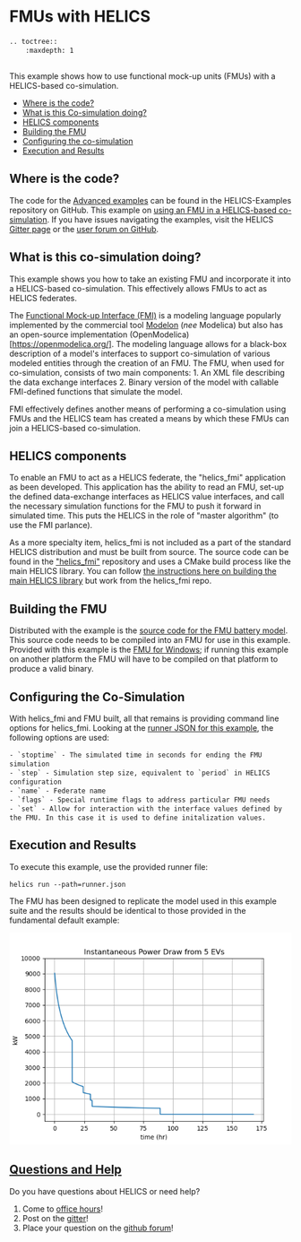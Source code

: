 # FMUs with HELICS

```{eval-rst}
.. toctree::
    :maxdepth: 1


```

This example shows how to use functional mock-up units (FMUs) with a HELICS-based co-simulation.

- [Where is the code?](#where-is-the-code)
- [What is this Co-simulation doing?](#what-is-this-co-simulation-doing)
- [HELICS components](#helics-components)
- [Building the FMU](#building-the-fmu)
- [Configuring the co-simulation](#setting-up-the-co-simulation)
- [Execution and Results](#execution-and-results)

## Where is the code?

The code for the [Advanced examples](https://github.com/GMLC-TDC/HELICS-Examples/tree/main/user_guide_examples/advanced) can be found in the HELICS-Examples repository on GitHub. This example on [using an FMU in a HELICS-based co-simulation](https://github.com/GMLC-TDC/HELICS-Examples/tree/main/user_guide_examples/advanced/advanced_fmu). If you have issues navigating the examples, visit the HELICS [Gitter page](https://gitter.im/GMLC-TDC/HELICS) or the [user forum on GitHub](https://github.com/GMLC-TDC/HELICS/discussions).


## What is this co-simulation doing?

This example shows you how to take an existing FMU and incorporate it into a HELICS-based co-simulation. This effectively allows FMUs to act as HELICS federates.  

The [Functional Mock-up Interface (FMI)](https://fmi-standard.org/) is a modeling language popularly implemented by the commercial tool [Modelon](https://modelon.com/) (_nee_ Modelica) but also has an open-source implementation (OpenModelica)[https://openmodelica.org/]. The modeling language allows for a black-box description of a model's interfaces to support co-simulation of various modeled entities through the creation of an FMU. The FMU, when used for co-simulation, consists of two main components:
	1. An XML file describing the data exchange interfaces
	2. Binary version of the model with callable FMI-defined functions that simulate the model.
	
FMI effectively defines another means of performing a co-simulation using FMUs and the HELICS team has created a means by which these FMUs can join a HELICS-based co-simulation.


## HELICS components
To enable an FMU to act as a HELICS federate, the "helics_fmi" application as been developed. This application has the ability to read an FMU, set-up the defined data-exchange interfaces as HELICS value interfaces, and call the necessary simulation functions for the FMU to push it forward in simulated time. This puts the HELICS in the role of "master algorithm" (to use the FMI parlance).

As a more specialty item, helics_fmi is not included as a part of the standard HELICS distribution and must be built from source. The source code can be found in the ["helics_fmi"](https://github.com/GMLC-TDC/HELICS-FMI) repository and uses a CMake build process like the main HELICS library. You can follow [the instructions here on building the main HELICS library](https://docs.helics.org/en/latest/user-guide/installation/build_from_source.html) but work from the helics_fmi repo.

## Building the FMU
Distributed with the example is the [source code for the FMU battery model](https://github.com/GMLC-TDC/HELICS-Examples/blob/main/user_guide_examples/advanced/advanced_fmu/SimpleBattery.mo). This source code needs to be compiled into an FMU for use in this example. Provided with this example is the [FMU for Windows](https://github.com/GMLC-TDC/HELICS-Examples/blob/main/user_guide_examples/advanced/advanced_fmu/SimpleBattery.fmu); if running this example on another platform the FMU will have to be compiled on that platform to produce a valid binary.


## Configuring the Co-Simulation
With helics_fmi and FMU built, all that remains is providing command line options for helics_fmi. Looking at the [runner JSON for this example](https://github.com/GMLC-TDC/HELICS-Examples/blob/main/user_guide_examples/advanced/advanced_fmu/runner.json), the following options are used:

	- `stoptime` - The simulated time in seconds for ending the FMU simulation
	- `step` - Simulation step size, equivalent to `period` in HELICS configuration
	- `name` - Federate name
	- `flags` - Special runtime flags to address particular FMU needs
	- `set` - Allow for interaction with the interface values defined by the FMU. In this case it is used to define initalization values.


## Execution and Results
To execute this example, use the provided runner file:

```
helics run --path=runner.json
```

The FMU has been designed to replicate the model used in this example suite and the results should be identical to those provided in the fundamental default example:

![](https://github.com/GMLC-TDC/helics_doc_resources/raw/main/user_guide/fundamental_default_resultcharger.png)


## [Questions and Help](../../support.md)

Do you have questions about HELICS or need help?

1. Come to [office hours](mailto:helicsteam@helics.org)!
2. Post on the [gitter](https://gitter.im/GMLC-TDC/HELICS)!
3. Place your question on the [github forum](https://github.com/GMLC-TDC/HELICS/discussions)!
